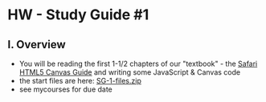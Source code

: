 # HW - Study Guide #1


## I. Overview
- You will be reading the first 1-1/2 chapters of our "textbook" - the [Safari HTML5 Canvas Guide](https://developer.apple.com/library/safari/documentation/AudioVideo/Conceptual/HTML-canvas-guide/Introduction/Introduction.html) and writing some JavaScript & Canvas code
- the start files are here: [SG-1-files.zip](_files/SG-1-files.zip)
- see mycourses for due date
